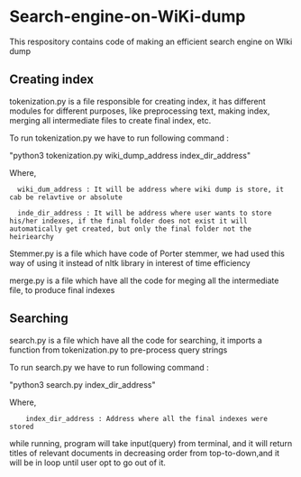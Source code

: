 # Search-engine-on-WiKi-dump
This respository contains code of making an efficient search engine on WIki dump

## Creating index
 tokenization.py is a file responsible for creating index, it has different modules for different purposes, like preprocessing text, making index, merging all intermediate files to create final index, etc.
 
 To run tokenization.py we have to run following command :
 
 "python3 tokenization.py wiki_dump_address index_dir_address"
 
 Where,
 
      wiki_dum_address : It will be address where wiki dump is store, it cab be relavtive or absolute
      
      inde_dir_address : It will be address where user wants to store his/her indexes, if the final folder does not exist it will automatically get created, but only the final folder not the heiriearchy

Stemmer.py is a file which have code of Porter stemmer, we had used this way of using it instead of nltk library in interest of time efficiency

merge.py is a file which have all the code for meging all the intermediate file, to produce final indexes

## Searching
  search.py is a file which have all the code for searching, it imports a function from tokenization.py to pre-process query strings
  
  To run search.py we have to run following command :
  
  "python3 search.py index_dir_address"
  
  Where,
  
        index_dir_address : Address where all the final indexes were stored
        
  while running, program will take input(query) from terminal, and it will return titles of relevant documents in decreasing order from top-to-down,and it will be in loop until user opt to go out of it.
